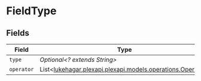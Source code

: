 # FieldType


## Fields

| Field                                                                                             | Type                                                                                              | Required                                                                                          | Description                                                                                       | Example                                                                                           |
| ------------------------------------------------------------------------------------------------- | ------------------------------------------------------------------------------------------------- | ------------------------------------------------------------------------------------------------- | ------------------------------------------------------------------------------------------------- | ------------------------------------------------------------------------------------------------- |
| `type`                                                                                            | *Optional<? extends String>*                                                                      | :heavy_minus_sign:                                                                                | N/A                                                                                               | resolution                                                                                        |
| `operator`                                                                                        | List<[lukehagar.plexapi.plexapi.models.operations.Operator](../../models/operations/Operator.md)> | :heavy_minus_sign:                                                                                | N/A                                                                                               |                                                                                                   |